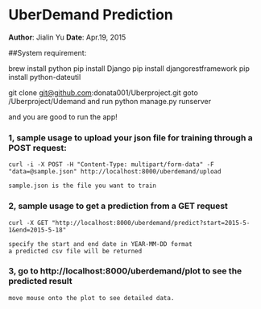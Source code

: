 # UberDemand Prediction
  
**Author**: Jialin Yu
**Date**: Apr.19, 2015

##System requirement:

brew install python
pip install Django
pip install djangorestframework
pip install python-dateutil


git clone git@github.com:donata001/Uberproject.git
goto /Uberproject/Udemand and run python manage.py runserver

and you are good to run the app!


### 1, sample usage to upload your json file for training through a POST request:

    curl -i -X POST -H "Content-Type: multipart/form-data" -F "data=@sample.json" http://localhost:8000/uberdemand/upload
    
    sample.json is the file you want to train

### 2, sample usage to get a prediction from a GET request

    curl -X GET "http://localhost:8000/uberdemand/predict?start=2015-5-1&end=2015-5-18"
    
    specify the start and end date in YEAR-MM-DD format
    a predicted csv file will be returned

### 3, go to http://localhost:8000/uberdemand/plot to see the predicted result
    move mouse onto the plot to see detailed data.
